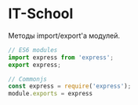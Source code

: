 # IT-School

Методы import/export'а модулей.

```js
// ES6 modules
import express from 'express';
export express;

// Commonjs
const express = require('express');
module.exports = express
```
